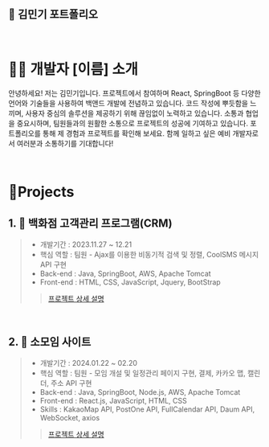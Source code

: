 ## 📜 김민기 포트폴리오



<br />

# 👨‍💻 개발자 [이름] 소개

안녕하세요! 저는 김민기입니다. 프로젝트에서 참여하며 React, SpringBoot 등 다양한 언어와 기술들을 사용하여 백앤드 개발에 전념하고 있습니다.
코드 작성에 뿌듯함을 느끼며, 사용자 중심의 솔루션을 제공하기 위해 끊임없이 노력하고 있습니다. 소통과 협업을 중요시하며, 팀원들과의 원활한 소통으로 프로젝트의 성공에 기여하고 있습니다.
포트폴리오를 통해 제 경험과 프로젝트를 확인해 보세요. 함께 일하고 싶은 예비 개발자로서 여러분과 소통하기를 기대합니다!

<br />

# 📝Projects


## 1. 🏬 백화점 고객관리 프로그램(CRM)

>
> - 개발기간 : 2023.11.27 ~ 12.21
> - 핵심 역할 : 팀원 - Ajax를 이용한 비동기적 검색 및 정렬, CoolSMS 메시지 API 구현
> - Back-end : Java, SpringBoot, AWS, Apache Tomcat
> - Front-end : HTML, CSS, JavaScript, Jquery, BootStrap
>> [프로젝트 상세 설명](https://github.com/alsrl2275/SemiProject_21vipCRM)


<br />

## 2. 🎉 소모임 사이트

>
> - 개발기간 : 2024.01.22 ~ 02.20
> - 핵심 역할 : 팀원 - 모임 개설 및 일정관리 페이지 구현, 결제, 카카오 맵, 캘린더, 주소 API 구현
> - Back-end : Java, SpringBoot, Node.js, AWS, Apache Tomcat  
> - Front-end : React.js, JavaScript, HTML, CSS
> - Skills : KakaoMap API, PostOne API, FullCalendar API, Daum API, WebSocket, axios
>> [프로젝트 상세 설명](https://github.com/alsrl2275/group-FinalProject)








